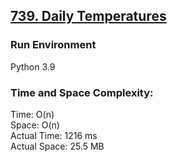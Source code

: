 ## [739. Daily Temperatures](https://leetcode.com/problems/daily-temperatures/)

### Run Environment
Python 3.9

### Time and Space Complexity:
Time: O(n)  
Space: O(n)  
Actual Time: 1216 ms  
Actual Space: 25.5 MB
